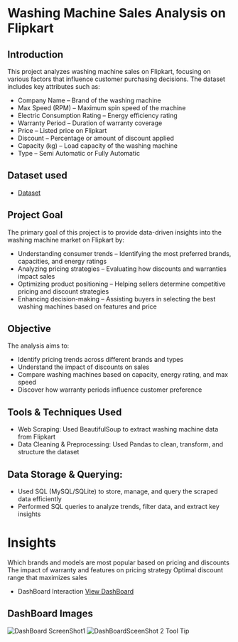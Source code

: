 # Washing Machine Sales Analysis on Flipkart

## Introduction
This project analyzes washing machine sales on Flipkart, focusing on various factors that influence customer purchasing decisions. The dataset includes key attributes such as:
- Company Name – Brand of the washing machine
- Max Speed (RPM) – Maximum spin speed of the machine
- Electric Consumption Rating – Energy efficiency rating
- Warranty Period – Duration of warranty coverage
- Price – Listed price on Flipkart
- Discount – Percentage or amount of discount applied
- Capacity (kg) – Load capacity of the washing machine
- Type – Semi Automatic or Fully Automatic
## Dataset used
- <a href="https://github.com/shivambhatt2903/Washing_Machine_Sales_Analysis/blob/main/updated_flipkart.csv">Dataset</a>
## Project Goal
The primary goal of this project is to provide data-driven insights into the washing machine market on Flipkart by:

- Understanding consumer trends – Identifying the most preferred brands, capacities, and energy ratings
- Analyzing pricing strategies – Evaluating how discounts and warranties impact sales
- Optimizing product positioning – Helping sellers determine competitive pricing and discount strategies
- Enhancing decision-making – Assisting buyers in selecting the best washing machines based on features and price
## Objective
The analysis aims to:

- Identify pricing trends across different brands and types
- Understand the impact of discounts on sales
- Compare washing machines based on capacity, energy rating, and max speed
- Discover how warranty periods influence customer preference
## Tools & Techniques Used
- Web Scraping: Used BeautifulSoup to extract washing machine data from Flipkart
- Data Cleaning & Preprocessing: Used Pandas to clean, transform, and structure the dataset
## Data Storage & Querying:
- Used SQL (MySQL/SQLite) to store, manage, and query the scraped data efficiently
- Performed SQL queries to analyze trends, filter data, and extract key insights
# Insights
Which brands and models are most popular based on pricing and discounts
The impact of warranty and features on pricing strategy
Optimal discount range that maximizes sales
- DashBoard Interaction <a href="https://github.com/shivambhatt2903/Washing_Machine_Sales_Analysis/blob/main/Flipkart%20Dashboard.pbix">View DashBoard</a>
## DashBoard Images
![DashBoard ScreenShot1](https://github.com/user-attachments/assets/11ec2bb6-9cae-41cf-93c0-fbc3cd0166e2)
![DashBoardSceenShot 2 Tool Tip](https://github.com/user-attachments/assets/c3b21aee-d6ed-480c-b0f1-d405183ae33d)


